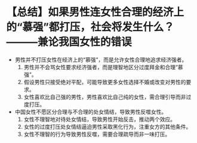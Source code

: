 # 【总结】如果男性连女性合理的经济上的“慕强”都打压，社会将发生什么？———兼论我国女性的错误

-   男性并不打压女性在经济上的“慕强”，而是允许女性合理地追求经济强者。
    1.  男性并不会骂女性要求经济强者，而是理智地区分过度拜金和合理“慕强”。
    2.  假设男性只接受绝对平配，可能导致更多女性选择不婚或改变对男性的要求。
    3.  女性喜欢比自己强的男性，男性喜欢比自己纯的女性，需合理引导而非过度打压。
-   中国女性不愿区分合理与不合理的处女情结，导致男性反噬女性。
    1.  女性不理智地对待处女情结，导致男性开始反击，推动两个效应。
    2.  女性的过度打压处女情结逼迫男性采取黑化行为，注重女方的其他条件。
    3.  女性不理智的行为导致男性反噬，需要合理疏导而非一味打压。